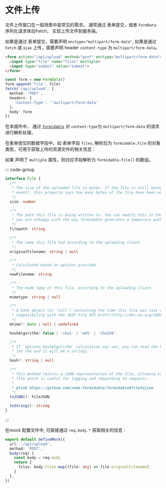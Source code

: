# 文件上传

文件上传接口在一般场景中是常见的需求。
通常通过 表单提交，或者 `FormData` 序列化请求体后Fetch， 实现上传文件到服务端。

如果是通过 表单提交，需要声明 `enctype="multipart/form-data"`, 如果是通过
`Fetch` 或 `ajax` 上传，需要声明 header `content-type` 为 `multipart/form-data`。

```html
<form action="/api/upload" method="post" enctype="multipart/form-data">
  <input type="file" name="files" multiple>
  <input type="submit" value="submit">
</form>
```

```ts
const form = new FormData()
form.append('file', file)
fetch('/api/upload', {
  method: 'POST',
  headers: {
    'Content-Type': '`multipart/form-data'
  },
  body: form
})
```

在本插件中， 通过 [`formidable`](https://www.npmjs.com/package/formidable) 对 `content-type`为
`multipart/form-data` 的请求进行解析处理。

在表单提交的数据字段中，如 表单字段 `files`, 解析后为 `formidable.File` 的对象类型，可用于获取上传的资源文件的相关信息：

如果 声明了 `multiple` 属性，则对应字段解析为  `formidable.File[]` 的数组。

::: code-group
```ts [formidable.File]
interface File {
  /**
   * The size of the uploaded file in bytes. If the file is still being uploaded (see `'fileBegin'`
   * event), this property says how many bytes of the file have been written to disk yet.
   */
  size: number

  /**
   * The path this file is being written to. You can modify this in the `'fileBegin'` event in case
   * you are unhappy with the way formidable generates a temporary path for your files.
   */
  filepath: string

  /**
   * The name this file had according to the uploading client.
   */
  originalFilename: string | null

  /**
   * Calculated based on options provided
   */
  newFilename: string

  /**
   * The mime type of this file, according to the uploading client.
   */
  mimetype: string | null

  /**
   * A Date object (or `null`) containing the time this file was last written to. Mostly here for
   * compatibility with the [W3C File API Draft](http://dev.w3.org/2006/webapi/FileAPI/).
   */
  mtime?: Date | null | undefined

  hashAlgorithm: false | 'sha1' | 'md5' | 'sha256'

  /**
   * If `options.hashAlgorithm` calculation was set, you can read the hex digest out of this var
   * (at the end it will be a string).
   */
  hash?: string | null

  /**
   * This method returns a JSON-representation of the file, allowing you to JSON.stringify() the
   * file which is useful for logging and responding to requests.
   *
   * @link https://github.com/node-formidable/formidable#filetojson
   */
  toJSON(): FileJSON

  toString(): string
}
```
:::

在mock 配置文件中, 可直接通过 `req.body.*` 获取相关的信息：
```ts
export default defineMock({
  url: '/api/upload',
  method: 'POST',
  body(req) {
    const body = req.body
    return {
      files: body.files.map((file: any) => file.originalFilename),
    }
  },
})
```

